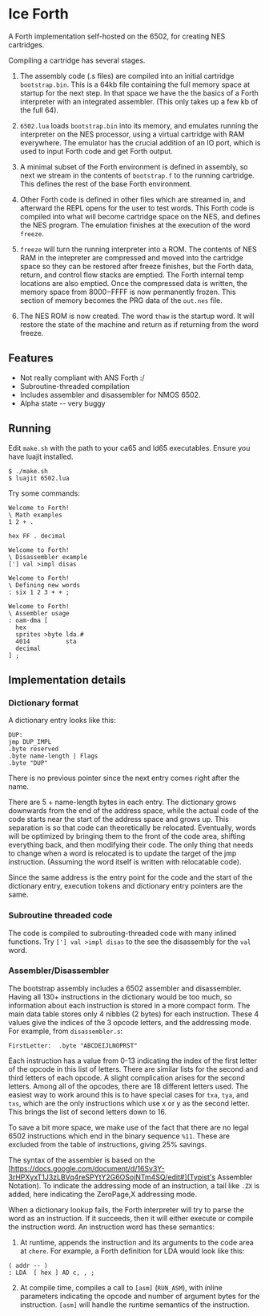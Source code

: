 # Ice Forth

A Forth implementation self-hosted on the 6502, for creating NES cartridges.

Compiling a cartridge has several stages.

1. The assembly code (.s files) are compiled into an initial cartridge
   `bootstrap.bin`. This is a 64kb file containing the full memory space at
   startup for the next step. In that space we have the the basics of a Forth
   interpreter with an integrated assembler. (This only takes up a few kb of the
   full 64).

2. `6502.lua` loads `bootstrap.bin` into its memory, and emulates running the
   interpreter on the NES processor, using a virtual cartridge with RAM everywhere.
   The emulator has the crucial addition of an IO port, which is used to input
   Forth code and get Forth output.

3. A minimal subset of the Forth environment is defined in assembly, so next we
   stream in the contents of `bootstrap.f` to the running cartridge. This defines 
   the rest of the base Forth environment.

4. Other Forth code is defined in other files which are streamed in, and afterward
   the REPL opens for the user to test words. This Forth code is compiled into what
   will become cartridge space on the NES, and defines the NES program. The emulation
   finishes at the execution of the word `freeze`.

5. `freeze` will turn the running interpreter into a ROM. The contents of NES RAM in the
   intepreter are compressed and moved into the cartridge space so they can be restored
   after freeze finishes, but the Forth data, return, and control flow stacks are
   emptied. The Forth internal temp locations are also emptied. Once the compressed data
   is written, the memory space from $8000-$FFFF is now permanently frozen. This section
   of memory becomes the PRG data of the `out.nes` file.

6. The NES ROM is now created. The word `thaw` is the startup word. It will restore
   the state of the machine and return as if returning from the word freeze.
   
## Features

- Not really compliant with ANS Forth :/
- Subroutine-threaded compilation
- Includes assembler and disassembler for NMOS 6502.
- Alpha state -- very buggy

## Running

Edit `make.sh` with the path to your ca65 and ld65 executables.
Ensure you have luajit installed.

```
$ ./make.sh
$ luajit 6502.lua
```

Try some commands:

```
Welcome to Forth!
\ Math examples
1 2 + .

hex FF . decimal
```

```
Welcome to Forth!
\ Disassembler example
['] val >impl disas
```

```
Welcome to Forth!
\ Defining new words
: six 1 2 3 + + ;
```

```
Welcome to Forth!
\ Assembler usage
: oam-dma [
  hex
  sprites >byte lda.#
  4014          sta
  decimal
] ;
```

## Implementation details

### Dictionary format

A dictionary entry looks like this:

```
DUP:
jmp DUP_IMPL
.byte reserved
.byte name-length | Flags
.byte "DUP"
```

There is no previous pointer since the next entry comes right after
the name.

There are 5 + name-length bytes in each entry. The dictionary
grows downwards from the end of the address space, while the
actual code of the code starts near the start of the address
space and grows up. This separation is so that code can theoretically
be relocated. Eventually, words will be optimized by bringing them
to the front of the code area, shifting everything back, and then
modifying their code. The only thing that needs to change when a word
is relocated is to update the target of the jmp instruction.
(Assuming the word itself is written with relocatable code).

Since the same address is the entry point for the code and the
start of the dictionary entry, execution tokens and dictionary
entry pointers are the same.

### Subroutine threaded code

The code is compiled to subrouting-threaded code with many inlined
functions. Try `['] val >impl disas` to the see the disassembly
for the `val` word.

### Assembler/Disassembler

The bootstrap assembly includes a 6502 assembler and disassembler.
Having all 130+ instructions in the dictionary would be too much,
so information about each instruction is stored in a more compact form.
The main data table stores only 4 nibbles (2 bytes) for each instruction.
These 4 values give the indices of the 3 opcode letters, and the addressing
mode. For example, from `disassembler.s`:

```
FirstLetter:  .byte "ABCDEIJLNOPRST"
```

Each instruction has a value from 0-13 indicating the index of the first
letter of the opcode in this list of letters. There are similar lists for
the second and third letters of each opcode. A slight complication arises
for the second letters. Among all of the opcodes, there are 18 different
letters used. The easiest way to work around this is to have special cases
for `txa`, `tya`, and `txs`, which are the only instructions which use
x or y as the second letter. This brings the list of second letters down
to 16.

To save a bit more space, we make use of the fact that there are no
legal 6502 instructions which end in the binary sequence `%11`. These are
excluded from the table of instructions, giving 25% savings.

The syntax of the assembler is based on the [https://docs.google.com/document/d/16Sv3Y-3rHPXyxT1J3zLBVq4reSPYtY2G6OSojNTm4SQ/edit#](Typist's Assembler Notation). To indicate the addressing mode
of an instruction, a tail like `.ZX` is added, here indicating the ZeroPage,X
addressing mode.

When a dictionary lookup fails, the Forth interpreter will try to parse
the word as an instruction. If it succeeds, then it will either execute
or compile the instruction word. An instruction word has these semantics:

1. At runtime, appends the instruction and its arguments to the code area
at `chere`. For example, a Forth definition for LDA would look like this:

```
( addr -- )
: LDA  [ hex ] AD c, , ;
```

2. At compile time, compiles a call to `[asm]` (`RUN_ASM`), with inline
parameters indicating the opcode and number of argument bytes for the
instruction. `[asm]` will handle the runtime semantics of the instruction.
